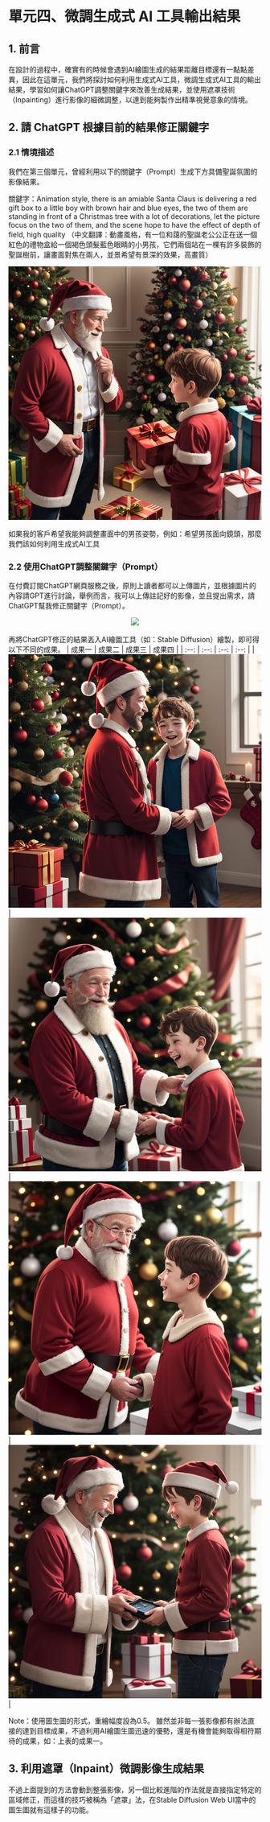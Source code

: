 # 單元四、微調生成式 AI 工具輸出結果

## 1. 前言
在設計的過程中，確實有的時候會遇到AI繪圖生成的結果距離目標還有一點點差異，因此在這單元，我們將探討如何利用生成式AI工具，微調生成式AI工具的輸出結果，學習如何讓ChatGPT調整關鍵字來改善生成結果，並使用遮罩技術（Inpainting）進行影像的細微調整，以達到能夠製作出精準視覺意象的情境。

## 2. 請 ChatGPT 根據目前的結果修正關鍵字

### 2.1 情境描述
我們在第三個單元，曾經利用以下的關鍵字（Prompt）生成下方具備聖誕氛圍的影像結果。

關鍵字：Animation style, there is an amiable Santa Claus is delivering a red gift box to a little boy with brown hair and blue eyes, the two of them are standing in front of a Christmas tree with a lot of decorations, let the picture focus on the two of them, and the scene hope to have the effect of depth of field, high quality
（中文翻譯：動畫風格，有一位和藹的聖誕老公公正在送一個紅色的禮物盒給一個褐色頭髮藍色眼睛的小男孩，它們兩個站在一棵有許多裝飾的聖誕樹前，讓畫面對焦在兩人，並景希望有景深的效果，高畫質）

<div align=center>
<img src="https://github.com/AI-FREE-Team/Generative-AI-Industrial-Case-Study/blob/main/%E6%95%99%E6%A1%885%EF%BC%9A%E5%BD%B1%E5%83%8F%E7%94%9F%E6%88%90%E8%88%87%E7%B7%A8%E8%BC%AF/pics/unit3/pic4.img2imgoutput.png" width="600px">
</div>

如果我的客戶希望我能夠調整畫面中的男孩姿勢，例如：希望男孩面向鏡頭，那麼我們該如何利用生成式AI工具

### 2.2 使用ChatGPT調整關鍵字（Prompt）
在付費訂閱ChatGPT網頁服務之後，原則上讀者都可以上傳圖片，並根據圖片的內容請GPT進行討論，舉例而言，我可以上傳註記好的影像，並且提出需求，請ChatGPT幫我修正關鍵字（Prompt）。

<div align=center>
<img src="https://github.com/AI-FREE-Team/Generative-AI-Industrial-Case-Study/blob/main/%E6%95%99%E6%A1%885%EF%BC%9A%E5%BD%B1%E5%83%8F%E7%94%9F%E6%88%90%E8%88%87%E7%B7%A8%E8%BC%AF/pics/unit4/yellowbox.png" width="600px">
</div>

再將ChatGPT修正的結果丟入AI繪圖工具（如：Stable Diffusion）繪製，即可得以下不同的成果。
| 成果一 | 成果二 | 成果三 | 成果四 |
| :--: | :--: | :--: | :--: |
| ![](https://github.com/AI-FREE-Team/Generative-AI-Industrial-Case-Study/blob/main/%E6%95%99%E6%A1%885%EF%BC%9A%E5%BD%B1%E5%83%8F%E7%94%9F%E6%88%90%E8%88%87%E7%B7%A8%E8%BC%AF/pics/unit4/result_1.png) | ![](https://github.com/AI-FREE-Team/Generative-AI-Industrial-Case-Study/blob/main/%E6%95%99%E6%A1%885%EF%BC%9A%E5%BD%B1%E5%83%8F%E7%94%9F%E6%88%90%E8%88%87%E7%B7%A8%E8%BC%AF/pics/unit4/result_2.png) | ![](https://github.com/AI-FREE-Team/Generative-AI-Industrial-Case-Study/blob/main/%E6%95%99%E6%A1%885%EF%BC%9A%E5%BD%B1%E5%83%8F%E7%94%9F%E6%88%90%E8%88%87%E7%B7%A8%E8%BC%AF/pics/unit4/result_3.png) | ![](https://github.com/AI-FREE-Team/Generative-AI-Industrial-Case-Study/blob/main/%E6%95%99%E6%A1%885%EF%BC%9A%E5%BD%B1%E5%83%8F%E7%94%9F%E6%88%90%E8%88%87%E7%B7%A8%E8%BC%AF/pics/unit4/result_4.png) |

Note：使用圖生圖的形式，重繪幅度設為0.5。
雖然並非每一張影像都有辦法直接的達到目標成果，不過利用AI繪圖生圖迅速的優勢，還是有機會能夠取得相符期待的成果，如：上表的成果一。

## 3. 利用遮罩（Inpaint）微調影像生成結果
不過上面提到的方法會動到整張影像，另一個比較進階的作法就是直接指定特定的區域修正，而這樣的技巧被稱為「遮罩」法，在Stable Diffusion Web UI當中的圖生圖就有這樣子的功能。

